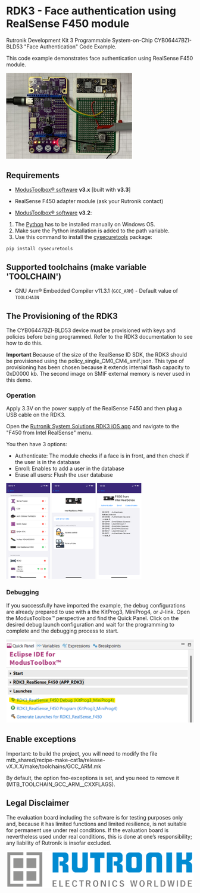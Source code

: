 # RDK3 - Face authentication using RealSense F450 module

Rutronik Development Kit 3 Programmable System-on-Chip CYB06447BZI-BLD53 "Face Authentication" Code Example.

This code example demonstrates face authentication using RealSense F450 module.

<img src="images/rdk3_f450.JPEG" style="zoom:33%;" />

## Requirements

- [ModusToolbox® software](https://www.infineon.com/cms/en/design-support/tools/sdk/modustoolbox-software/) **v3.x** [built with **v3.3**]
- RealSense F450 adapter module (ask your Rutronik contact)

- [ModusToolbox® software](https://www.infineon.com/cms/en/design-support/tools/sdk/modustoolbox-software/) **v3.2**: 

1. The [Python](https://www.python.org/) has to be installed manually on Windows OS.
2. Make sure the Python installation is added to the path variable. 
3. Use this command to install the [cysecuretools](https://pypi.org/project/cysecuretools/) package:

```
pip install cysecuretools
```

## Supported toolchains (make variable 'TOOLCHAIN')

- GNU Arm&reg; Embedded Compiler v11.3.1 (`GCC_ARM`) - Default value of `TOOLCHAIN`

## The Provisioning of the RDK3

The CYB06447BZI-BLD53 device must be provisioned with keys and policies before being programmed. Refer to the RDK3 documentation to see how to do this.

**Important**
Because of the size of the RealSense ID SDK, the RDK3 should be provisioned using the policy_single_CM0_CM4_smif.json. This type of provisioning has been chosen because it extends internal flash capacity to 0xD0000 kb. The second image on SMIF external memory is never used in this demo.

### Operation

Apply 3.3V on the power supply of the RealSense F450 and then plug a USB cable on the RDK3.

Open the [Rutronik System Solutions RDK3 iOS app](https://apps.apple.com/fr/app/rutronik-system-solutions-rdk3/id6450926995?l=en-GB) and navigate to the "F450 from Intel RealSense" menu.

You then have 3 options:
- Authenticate: The module checks if a face is in front, and then check if the user is in the database
- Enroll: Enables to add a user in the database
- Erase all users: Flush the user database

<img src="images/ios_boards.PNG" style="zoom:25%;" />
<img src="images/ios_f450_info.PNG" style="zoom:25%;" />
<img src="images/ios_f450_actions.PNG" style="zoom:25%;" />

### Debugging

If you successfully have imported the example, the debug configurations are already prepared to use with a the KitProg3, MiniProg4, or J-link. Open the ModusToolbox™ perspective and find the Quick Panel. Click on the desired debug launch configuration and wait for the programming to complete and the debugging process to start.

<img src="images/debug_start.png" style="zoom:100%;" />

## Enable exceptions

Important: to build the project, you will need to modify the file mtb_shared/recipe-make-cat1a/release-vX.X.X/make/toolchains/GCC_ARM.mk

By default, the option fno-exceptions is set, and you need to remove it (MTB_TOOLCHAIN_GCC_ARM__CXXFLAGS).

## Legal Disclaimer

The evaluation board including the software is for testing purposes only and, because it has limited functions and limited resilience, is not suitable for permanent use under real conditions. If the evaluation board is nevertheless used under real conditions, this is done at one’s responsibility; any liability of Rutronik is insofar excluded. 

<img src="images/rutronik.png" style="zoom:50%;" />



